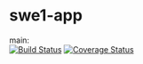 # swe1-app

main:  
[![Build Status](https://app.travis-ci.com/mkZH0740/swe1-app.svg?branch=main)](https://app.travis-ci.com/mkZH0740/swe1-app)
[![Coverage Status](https://coveralls.io/repos/github/mkZH0740/swe1-app/badge.svg?branch=main)](https://coveralls.io/github/mkZH0740/swe1-app?branch=main)